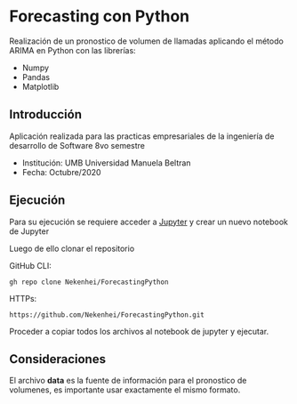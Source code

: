 # Forecasting con Python

Realización de un pronostico de volumen de llamadas aplicando el método ARIMA en Python con las librerías: 
* Numpy
* Pandas
* Matplotlib

## Introducción

Aplicación realizada para las practicas empresariales de la ingeniería de desarrollo de Software 8vo semestre 
* Institución: UMB Universidad Manuela Beltran
* Fecha: Octubre/2020

## Ejecución

Para su ejecución se requiere acceder a [Jupyter](https://jupyter.org/) y crear un nuevo notebook de Jupyter

Luego de ello clonar el repositorio 

GitHub CLI:
```
gh repo clone Nekenhei/ForecastingPython
```

HTTPs:
```
https://github.com/Nekenhei/ForecastingPython.git
```

Proceder a copiar todos los archivos al notebook de jupyter y ejecutar. 

## Consideraciones

El archivo **data** es la fuente de información para el pronostico de volumenes, es importante usar exactamente el mismo formato. 
